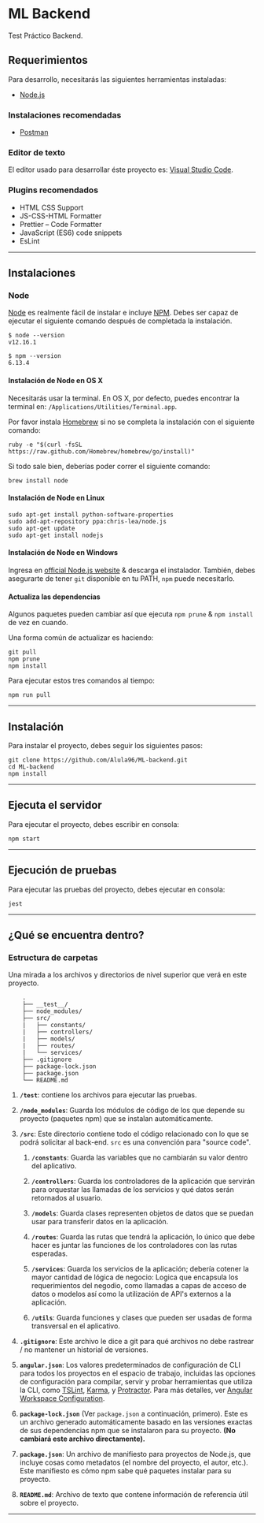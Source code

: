 # ML Backend

Test Práctico Backend.

## Requerimientos

Para desarrollo, necesitarás las siguientes herramientas instaladas:

- [Node.js](https://nodejs.org/es/)

### Instalaciones recomendadas

- [Postman](https://www.postman.com/)

### Editor de texto

El editor usado para desarrollar éste proyecto es: [Visual Studio Code](https://code.visualstudio.com/).

### Plugins recomendados

- HTML CSS Support
- JS-CSS-HTML Formatter
- Prettier – Code Formatter
- JavaScript (ES6) code snippets
- EsLint

---

## Instalaciones

### Node

[Node](http://nodejs.org/) es realmente fácil de instalar e incluye [NPM](https://npmjs.org/).
Debes ser capaz de ejecutar el siguiente comando después de completada la instalación.

    $ node --version
    v12.16.1

    $ npm --version
    6.13.4

#### Instalación de Node en OS X

Necesitarás usar la terminal. En OS X, por defecto, puedes encontrar la terminal en:
`/Applications/Utilities/Terminal.app`.

Por favor instala [Homebrew](http://brew.sh/) si no se completa la instalación con el siguiente comando:

    ruby -e "$(curl -fsSL https://raw.github.com/Homebrew/homebrew/go/install)"

Si todo sale bien, deberías poder correr el siguiente comando:

    brew install node

#### Instalación de Node en Linux

    sudo apt-get install python-software-properties
    sudo add-apt-repository ppa:chris-lea/node.js
    sudo apt-get update
    sudo apt-get install nodejs

#### Instalación de Node en Windows

Ingresa en [official Node.js website](http://nodejs.org/) & descarga el instalador.
También, debes asegurarte de tener `git` disponible en tu PATH, `npm` puede necesitarlo.

#### Actualiza las dependencias

Algunos paquetes pueden cambiar así que ejecuta `npm prune` & `npm install` de vez en cuando.

Una forma común de actualizar es haciendo:

    git pull
    npm prune
    npm install

Para ejecutar estos tres comandos al tiempo:

    npm run pull

---

## Instalación

Para instalar el proyecto, debes seguir los siguientes pasos:

    git clone https://github.com/Alula96/ML-backend.git
    cd ML-backend
    npm install

---

## Ejecuta el servidor

Para ejecutar el proyecto, debes escribir en consola:

    npm start

---

## Ejecución de pruebas

Para ejecutar las pruebas del proyecto, debes ejecutar en consola:

    jest

---

## ¿Qué se encuentra dentro?

### Estructura de carpetas

Una mirada a los archivos y directorios de nivel superior que verá en este proyecto.

```
    .
    ├── __test__/
    ├── node_modules/
    ├── src/
    |   ├── constants/
    |   ├── controllers/
    |   ├── models/
    |   ├── routes/
    |   └── services/
    ├── .gitignore
    ├── package-lock.json
    ├── package.json
    └── README.md
```

1. **`/test`**: contiene los archivos para ejecutar las pruebas.

2. **`/node_modules`**: Guarda los módulos de código de los que depende su proyecto (paquetes npm) que se instalan automáticamente.

3. **`/src`**: Este directorio contiene todo el código relacionado con lo que se podrá solicitar al back-end. `src` es una convención para "source code".

    1. **`/constants`**: Guarda las variables que no cambiarán su valor dentro del aplicativo.

    2. **`/controllers`**: Guarda los controladores de la aplicación que servirán para orquestar las llamadas de los servicios y qué datos serán retornados al usuario.

    3. **`/models`**: Guarda clases representen objetos de datos que se puedan usar para transferir datos en la aplicación.

    4. **`/routes`**: Guarda las rutas que tendrá la aplicación, lo único que debe hacer es juntar las funciones de los controladores con las rutas esperadas.

    5. **`/services`**: Guarda los servicios de la aplicación; debería cotener la mayor cantidad de lógica de negocio: Logica que encapsula los requerimientos del negodio, como llamadas a capas de acceso de datos o modelos así como la utilización de API's externos a la aplicación.

    5. **`/utils`**: Guarda funciones y clases que pueden ser usadas de forma transversal en el aplicativo.

4. **`.gitignore`**: Este archivo le dice a git para qué archivos no debe rastrear / no mantener un historial de versiones.

5. **`angular.json`**: Los valores predeterminados de configuración de CLI para todos los proyectos en el espacio de trabajo, incluidas las opciones de configuración para compilar, servir y probar herramientas que utiliza la CLI, como [TSLint](https://palantir.github.io/tslint/), [Karma](https://karma-runner.github.io/), y [Protractor](http://www.protractortest.org/). Para más detalles, ver [Angular Workspace Configuration](https://angular.io/guide/workspace-config).

6. **`package-lock.json`** (Ver `package.json` a continuación, primero). Este es un archivo generado automáticamente basado en las versiones exactas de sus dependencias npm que se instalaron para su proyecto. **(No cambiará este archivo directamente).**

7. **`package.json`**: Un archivo de manifiesto para proyectos de Node.js, que incluye cosas como metadatos (el nombre del proyecto, el autor, etc.). Este manifiesto es cómo npm sabe qué paquetes instalar para su proyecto.

8. **`README.md`**: Archivo de texto que contene información de referencia útil sobre el proyecto.

---
